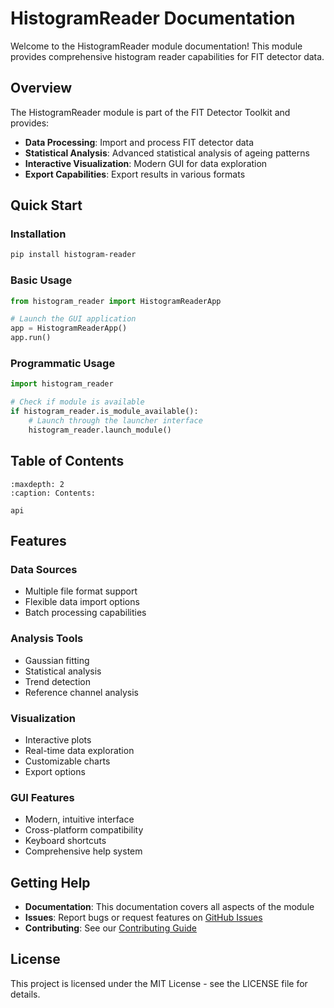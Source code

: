 # HistogramReader Documentation

Welcome to the HistogramReader module documentation! This module provides comprehensive histogram reader capabilities for FIT detector data.

## Overview

The HistogramReader module is part of the FIT Detector Toolkit and provides:

- **Data Processing**: Import and process FIT detector data
- **Statistical Analysis**: Advanced statistical analysis of ageing patterns
- **Interactive Visualization**: Modern GUI for data exploration
- **Export Capabilities**: Export results in various formats

## Quick Start

### Installation

```bash
pip install histogram-reader
```

### Basic Usage

```python
from histogram_reader import HistogramReaderApp

# Launch the GUI application
app = HistogramReaderApp()
app.run()
```

### Programmatic Usage

```python
import histogram_reader

# Check if module is available
if histogram_reader.is_module_available():
    # Launch through the launcher interface
    histogram_reader.launch_module()
```

## Table of Contents

```{toctree}
:maxdepth: 2
:caption: Contents:

api
```

## Features

### Data Sources
- Multiple file format support
- Flexible data import options
- Batch processing capabilities

### Analysis Tools
- Gaussian fitting
- Statistical analysis
- Trend detection
- Reference channel analysis

### Visualization
- Interactive plots
- Real-time data exploration
- Customizable charts
- Export options

### GUI Features
- Modern, intuitive interface
- Cross-platform compatibility
- Keyboard shortcuts
- Comprehensive help system

## Getting Help

- **Documentation**: This documentation covers all aspects of the module
- **Issues**: Report bugs or request features on [GitHub Issues](https://github.com/your-org/HistogramReader/issues)
- **Contributing**: See our [Contributing Guide](https://github.com/your-org/HistogramReader/blob/main/CONTRIBUTING.md)

## License

This project is licensed under the MIT License - see the LICENSE file for details.
